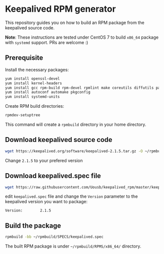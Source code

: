 # Keepalived RPM generator

This repository guides you on how to build an RPM package from the keepalived source code.

**Note**: These instructions are tested under CentOS 7 to build `x86_64` package with `systemd` support. PRs are welcome :) 

## Prerequisite

Install the necessary packages:

```bash
yum install openssl-devel
yum install kernel-headers
yum install gcc rpm-build rpm-devel rpmlint make coreutils diffutils patch rpmdevtools
yum install autoconf automake pkgconfig
yum install systemd-units
```
Create RPM build directories:

```bash
rpmdev-setuptree
```
This command will create a `rpmbuild` directory in your home directory.

## Download keepalived source code

```bash
wget https://keepalived.org/software/keepalived-2.1.5.tar.gz -O ~/rpmbuild/SOURCES/keepalived-2.1.5.tar.gz
```
Change `2.1.5` to your prefered version

## Download keepalived.spec file

```bash
wget https://raw.githubusercontent.com/Uousb/keepalived_rpm/master/keepalived.spec -O ~/rpmbuild/SPECS/keepalived.spec
```
edit `keepalived.spec` file and change the `Version` parameter to the keepalived version you want to package:
```
Version:        2.1.5 
```

## Build the package

```bash
rpmbuild -bb ~/rpmbuild/SPECS/keepalived.spec
```

The built RPM package is under `~/rpmbuild/RPMS/x86_64/` directory.
